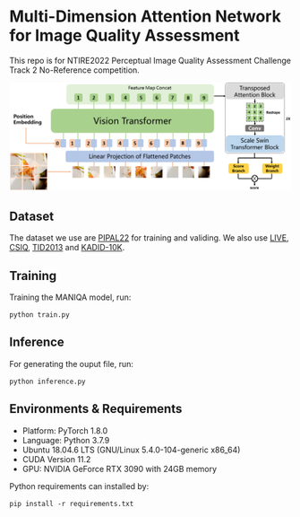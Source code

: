 # Multi-Dimension Attention Network for Image Quality Assessment

This repo is for NTIRE2022 Perceptual Image Quality Assessment Challenge Track 2 No-Reference competition.

![image.png](image/pipeline.png)

## Dataset
The dataset we use are [PIPAL22](https://codalab.lisn.upsaclay.fr/competitions/1568#participate-get_data) for training and validing. We also use [LIVE](https://live.ece.utexas.edu/research/Quality/subjective.htm), [CSIQ](https://qualinet.github.io/databases/image/categorical_image_quality_csiq_database/), [TID2013](https://qualinet.github.io/databases/image/tampere_image_database_tid2013/) and [KADID-10K](http://database.mmsp-kn.de/kadid-10k-database.html).
## Training
Training the MANIQA model, run:
```
python train.py
```
## Inference
For generating the ouput file, run:
```
python inference.py
```
## Environments & Requirements
- Platform: PyTorch 1.8.0
- Language: Python 3.7.9
- Ubuntu 18.04.6 LTS (GNU/Linux 5.4.0-104-generic x86\_64)
- CUDA Version 11.2
- GPU: NVIDIA GeForce RTX 3090 with 24GB memory

 Python requirements can installed by:
```
pip install -r requirements.txt
```
